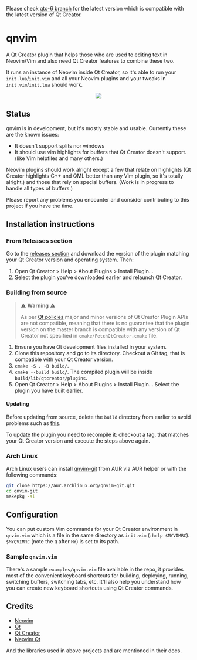 <!--SPDX-FileCopyrightText: none-->
<!--SPDX-License-Identifier: CC0-1.0-->

Please check [qtc-6 branch](https://github.com/sassanh/qnvim/tree/qtc-6) for the latest version which is compatible with the latest version of Qt Creator.

# qnvim

A Qt Creator plugin that helps those who are used to editing text in Neovim/Vim
and also need Qt Creator features to combine these two.

It runs an instance of Neovim inside Qt Creator, so it's able to run your
`init.lua`/`init.vim` and all your Neovim plugins and your tweaks in
`init.vim`/`init.lua` should work.

<p align="center">
  <a href="https://www.youtube.com/watch?v=twwnnduujzw">
    <img src="https://user-images.githubusercontent.com/1270688/51085365-02e51900-174d-11e9-92f7-c6daa5ec33de.gif"/>
  </a>
</p>

## Status

qnvim is in development, but it's mostly stable and usable. Currently these are
the known issues:

- It doesn't support splits nor windows
- It should use vim highlights for buffers that Qt Creator doesn't support.
  (like Vim helpfiles and many others.)

Neovim plugins should work alright except a few that relate on highlights (Qt
Creator highlights C++ and QML better than any Vim plugin, so it's totally
alright.) and those that rely on special buffers. (Work is in progress to
handle all types of buffers.)

Please report any problems you encounter and consider contributing to this
project if you have the time.

## Installation instructions

### From Releases section

Go to the [releases section](https://github.com/sassanh/qnvim/releases)
and download the version of the plugin matching your Qt Creator version
and operating system. Then:

1. Open Qt Creator > Help > About Plugins > Install Plugin...
2. Select the plugin you've downloaded earlier and relaunch Qt Creator.

### Building from source

> ⚠️ **Warning** ⚠️ 
>
> As per [Qt policies](https://doc.qt.io/qtcreator-extending/coding-style.html#binary-and-source-compatibility)
> major and minor versions of Qt Creator Plugin APIs are not compatible,
> meaning that there is no guarantee that the plugin version on the master
> branch is compatible with any version of Qt Creator not specified in
> `cmake/FetchQtCreator.cmake` file.

1. Ensure you have Qt development files installed in your system.
2. Clone this repository and go to its directory. Checkout a Git tag, that is
   compatible with your Qt Creator version.
3. `cmake -S . -B build/`.
4. `cmake --build build/`. The compiled plugin will be inside
   `build/lib/qtcreator/plugins`.
5. Open Qt Creator > Help > About Plugins > Install Plugin... Select the plugin
   you have built earlier.

#### Updating

Before updating from source, delete the `build` directory from earlier to
avoid problems such as
[this](https://github.com/sassanh/qnvim/issues/8#issuecomment-485456543).

To update the plugin you need to recompile it: checkout a tag, that matches
your Qt Creator version and execute the steps above again.

### Arch Linux

Arch Linux users can install
[qnvim-git](https://aur.archlinux.org/packages/qnvim-git) from AUR via AUR
helper or with the following commands:

```bash
git clone https://aur.archlinux.org/qnvim-git.git
cd qnvim-git
makepkg -si
```

## Configuration

You can put custom Vim commands for your Qt Creator environment in `qnvim.vim`
which is a file in the same directory as `init.vim` (`:help $MYVIMRC`).
`$MYQVIMRC` (note the `Q` after `MY`) is set to its path.

### Sample `qnvim.vim`

There's a sample `examples/qnvim.vim` file available in the repo, it provides
most of the convenient keyboard shortcuts for building, deploying, running,
switching buffers, switching tabs, etc. It'll also help you understand how you
can create new keyboard shortcuts using Qt Creator commands.

## Credits

- [Neovim](https://neovim.io)
- [Qt](https://www.qt.io)
- [Qt Creator](https://www.qt.io/product)
- [Neovim Qt](https://github.com/equalsraf/neovim-qt)

And the libraries used in above projects and are mentioned in their docs.
